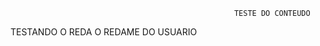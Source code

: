                                                       TESTE DO CONTEUDO
 TESTANDO O REDA O REDAME DO USUARIO
